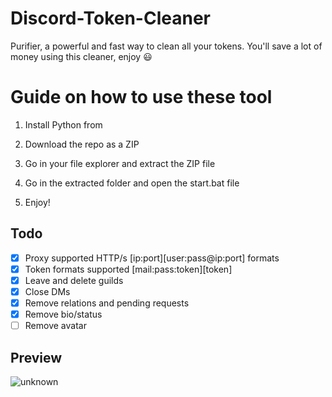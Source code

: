 # Discord-Token-Cleaner 
Purifier, a powerful and fast way to clean all your tokens. You'll save a lot of money using this cleaner, enjoy ‎😃 
# Guide on how to use these tool
  
1. Install Python from  
    
2. Download the repo as a ZIP  
  
3. Go in your file explorer and extract the ZIP file
   
4. Go in the extracted folder and open the start.bat file

5. Enjoy! 
## Todo 
- [x] Proxy supported HTTP/s [ip:port][user:pass@ip:port] formats   
- [x] Token formats supported [mail:pass:token][token] 
- [x] Leave and delete guilds   
- [x] Close DMs
- [x] Remove relations and pending requests 
- [x] Remove bio/status 
- [ ] Remove avatar 
## Preview 
![unknown](https://user-images.githubusercontent.com/93849730/181318654-350552ad-c330-4b3a-980b-e10b1d59a0e5.png) 